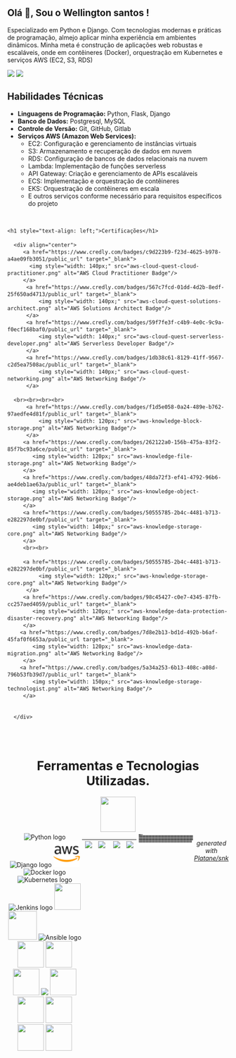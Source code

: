 
## Olá 👋, Sou o Wellington santos ! 

Especializado em Python e Django. Com tecnologias modernas e práticas de programação, almejo aplicar minha experiência em ambientes dinâmicos. Minha meta é construção de aplicações web robustas e escaláveis, onde em contêineres (Docker), orquestração em Kubernetes e serviços AWS (EC2, S3, RDS)
<div>
<a href = "mailto:w3ll1n9t0n54nt05@gmail.com"><img loading="lazy" src="https://img.shields.io/badge/Gmail-D14836?style=for-the-badge&logo=gmail&logoColor=white" target="_blank"></a>
<a href="https://www.linkedin.com/in/wellington-santos-84b9ba24a" target="_blank"><img loading="lazy" src="https://img.shields.io/badge/-LinkedIn-%230077B5?style=for-the-badge&logo=linkedin&logoColor=white" target="_blank"></a>   
</div>

## Habilidades Técnicas
- **Linguagens de Programação:** Python, Flask, Django 
- **Banco de Dados:** Postgresql, MySQL
- **Controle de Versão:** Git, GitHub, Gitlab
- **Serviços AWS (Amazon Web Services):**
  - EC2: Configuração e gerenciamento de instâncias virtuais
  - S3: Armazenamento e recuperação de dados em nuvem
  - RDS: Configuração de bancos de dados relacionais na nuvem
  - Lambda: Implementação de funções serverless
  - API Gateway: Criação e gerenciamento de APIs escaláveis
  - ECS: Implementação e orquestração de contêineres
  - EKS: Orquestração de contêineres em escala
  - E outros serviços conforme necessário para requisitos específicos do projeto


<br>

    <h1 style="text-align: left;">Certificações</h1> 

      <div align="center">
         <a href="https://www.credly.com/badges/c9d223b9-f23d-4625-b978-a4ae09fb3051/public_url" target="_blank">
           <img style="width: 140px;" src="aws-cloud-quest-cloud-practitioner.png" alt="AWS Cloud Practitioner Badge"/>
         </a>
          <a href="https://www.credly.com/badges/567c7fcd-01dd-4d2b-8edf-25f650ad4713/public_url" target="_blank">
              <img style="width: 140px;" src="aws-cloud-quest-solutions-architect.png" alt="AWS Solutions Architect Badge"/>
          </a>
          <a href="https://www.credly.com/badges/59f7fe3f-c4b9-4e0c-9c9a-f0ecf168baf0/public_url" target="_blank">
              <img style="width: 140px;" src="aws-cloud-quest-serverless-developer.png" alt="AWS Serverless Developer Badge"/>
          </a>
          <a href="https://www.credly.com/badges/1db38c61-8129-41ff-9567-c2d5ea7508ac/public_url" target="_blank">
              <img style="width: 140px;" src="aws-cloud-quest-networking.png" alt="AWS Networking Badge"/>
          </a>
      
      <br><br><br><br>
          <a href="https://www.credly.com/badges/f1d5e058-0a24-489e-b762-97aedfe4d81f/public_url" target="_blank">
              <img style="width: 120px;" src="aws-knowledge-block-storage.png" alt="AWS Networking Badge"/>
          </a>
         <a href="https://www.credly.com/badges/262122a0-156b-475a-83f2-85f7bc93a6ce/public_url" target="_blank">
            <img style="width: 120px;" src="aws-knowledge-file-storage.png" alt="AWS Networking Badge"/>
         </a>
         <a href="https://www.credly.com/badges/48da72f3-ef41-4792-96b6-ae4deb1ae63a/public_url" target="_blank">
            <img style="width: 120px;" src="aws-knowledge-object-storage.png" alt="AWS Networking Badge"/>
         </a>
         <a href="https://www.credly.com/badges/50555785-2b4c-4481-b713-e282297de0bf/public_url" target="_blank">
            <img style="width: 140px;" src="aws-knowledge-storage-core.png" alt="AWS Networking Badge"/>
         </a>
         <br><br>
        
         <a href="https://www.credly.com/badges/50555785-2b4c-4481-b713-e282297de0bf/public_url" target="_blank">
              <img style="width: 120px;" src="aws-knowledge-storage-core.png" alt="AWS Networking Badge"/>
          </a>
         <a href="https://www.credly.com/badges/98c45427-c0e7-4345-87fb-cc257aed4059/public_url" target="_blank">
            <img style="width: 120px;" src="aws-knowledge-data-protection-disaster-recovery.png" alt="AWS Networking Badge"/>
         </a>
        <a href="https://www.credly.com/badges/7d8e2b13-bd1d-492b-b6af-45faf0f6653a/public_url target="_blank">
            <img style="width: 120px;" src="aws-knowledge-data-migration.png" alt="AWS Networking Badge"/>
         </a>
        <a href="https://www.credly.com/badges/5a34a253-6b13-408c-a08d-796b53fb39d7/public_url" target="_blank">
            <img style="width: 150px;" src="aws-knowledge-storage-technologist.png" alt="AWS Networking Badge"/>
         </a>
      
        
      </div>
                     

<br><br>
<div  align="center"> 
 <h1 align="center">Ferramentas e Tecnologias Utilizadas.</h1><img src="https://raw.githubusercontent.com/wellington90/devops-exercises/master/images/devops.png" height="80" width="80">
</div>
 <div  align="center"> 
<div style="display: flex; justify-content: center;">
  <div>
   <!--  <details>-->
   <!--  <summary>Clique para mostrar as ferramentas e tecnologias</summary>-->

  
  <img src="https://cdn.jsdelivr.net/gh/devicons/devicon/icons/python/python-original-wordmark.svg" alt="Python logo" height="60" width="60">
  <img src="https://cdn.jsdelivr.net/gh/devicons/devicon/icons/django/django-plain-wordmark.svg" alt="Django logo" height="60" width="60">
  <img src="amazon-aws.png" height="60" width="60">
  <img src="https://cdn.jsdelivr.net/gh/devicons/devicon/icons/docker/docker-original-wordmark.svg" alt="Docker logo" height="60" width="60">
  <img src="https://cdn.jsdelivr.net/gh/devicons/devicon/icons/kubernetes/kubernetes-plain-wordmark.svg" alt="Kubernetes logo" height="60" width="60">
  <img src="https://cdn.jsdelivr.net/gh/devicons/devicon/icons/jenkins/jenkins-original.svg" alt="Jenkins logo" height="60" width="60">
  <img src="https://cdn.jsdelivr.net/gh/devicons/devicon/icons/terraform/terraform-original-wordmark.svg" height="60" width="60"/>
  <img src="https://raw.githubusercontent.com/opentofu/brand-artifacts/main/full/transparent/SVG/on-dark.svg" height="65" width="65"/>
  <img src="https://cdn.jsdelivr.net/gh/devicons/devicon/icons/ansible/ansible-original-wordmark.svg" alt="Ansible logo" height="60" width="60">
  <img src="https://user-images.githubusercontent.com/91791257/235086411-9ec7aa5e-c095-44ce-b9e6-57b3bc3fead2.png" height="60" width="60">
  <img src="https://cdn.jsdelivr.net/gh/devicons/devicon/icons/gitlab/gitlab-original-wordmark.svg" height="60" width="60">
  <img src="https://cdn.jsdelivr.net/gh/devicons/devicon/icons/linux/linux-original.svg" height="60" width="60">
  <img src="https://user-images.githubusercontent.com/25181517/192158606-7c2ef6bd-6e04-47cf-b5bc-da2797cb5bda.png" width="60">
  <img src="https://raw.githubusercontent.com/wellington90/devops-exercises/master/images/prometheus.png" height="60" width="60">
  <img src="https://raw.githubusercontent.com/wellington90/devops-exercises/master/images/logos/grafana.png" height="60" width="60">
  <img src="https://raw.githubusercontent.com/wellington90/devops-exercises/master/images/logos/argo.png" height="60" width="60">
  <img src="https://user-images.githubusercontent.com/25181517/183569191-f32cdf03-673f-4ae3-809b-3a8b376bb8a2.png" height="60" width="60">
  <img src="https://user-images.githubusercontent.com/25181517/183914128-3fc88b4a-4ac1-40e6-9443-9a30182379b7.png" height="60" width="60">

  <!-- </details>-->

</div>


<br>
<hr>

| ![](http://github-profile-summary-cards.vercel.app/api/cards/stats?username=wellington90&theme=nord_dark) | ![](http://github-profile-summary-cards.vercel.app/api/cards/repos-per-language?username=wellington90&hide=Html&theme=nord_dark) | ![](http://github-profile-summary-cards.vercel.app/api/cards/most-commit-language?username=wellington90&theme=nord_dark) |
| :-----------------------------------------------------------------------------------------------------: | :----------------------------------------------------------------------------------------------------------------------------: | :--------------------------------------------------------------------------------------------------------------------: |

| ![](http://github-profile-summary-cards.vercel.app/api/cards/profile-details?username=wellington90&theme=nord_dark) | ![](https://github-readme-streak-stats.herokuapp.com/?user=wellington90&hide_border=false&date_format=M%20j%5B%2C%20Y%5D&background=2D3742&stroke=2D3742&ring=6bbbca&fire=6bbbca&currStreakNum=fff&sideNums=6bbbca&currStreakLabel=6bbbca&sideLabels=fff&dates=fff) |
| :---------------------------------------------------------------------------------------------------------------: | :---------------------------------------------------------------------------------------------------------------------------------------------------------------------------------------------------------------------------------------------------------------: |

<hr>




<br>
<picture>
  <source media="(prefers-color-scheme: dark)" srcset="https://raw.githubusercontent.com/platane/platane/output/github-contribution-grid-snake-dark.svg">
  <source media="(prefers-color-scheme: light)" srcset="https://raw.githubusercontent.com/platane/platane/output/github-contribution-grid-snake.svg">
  <img alt="github contribution grid snake animation" src="https://raw.githubusercontent.com/platane/platane/output/github-contribution-grid-snake.svg">
</picture>

<hr>


_generated with [Platane/snk](https://github.com/Platane/snk)_

